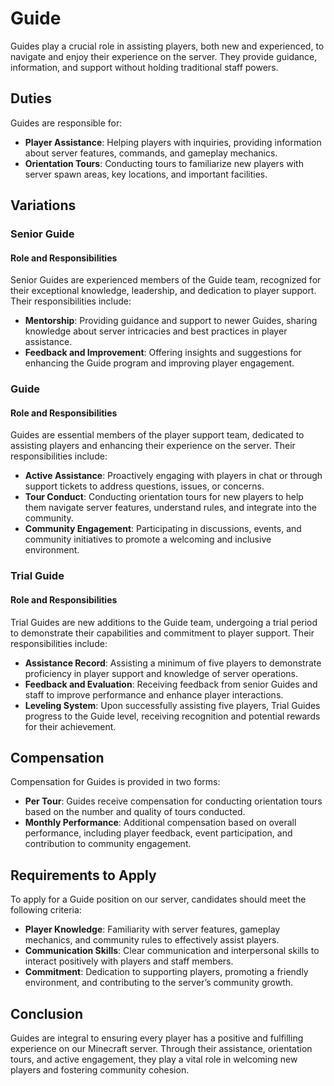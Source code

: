 # Guide

Guides play a crucial role in assisting players, both new and experienced, to navigate and enjoy their experience on the server. They provide guidance, information, and support without holding traditional staff powers.

## Duties

Guides are responsible for:
- **Player Assistance**: Helping players with inquiries, providing information about server features, commands, and gameplay mechanics.
- **Orientation Tours**: Conducting tours to familiarize new players with server spawn areas, key locations, and important facilities.

## Variations

### Senior Guide

#### Role and Responsibilities
Senior Guides are experienced members of the Guide team, recognized for their exceptional knowledge, leadership, and dedication to player support. Their responsibilities include:
- **Mentorship**: Providing guidance and support to newer Guides, sharing knowledge about server intricacies and best practices in player assistance.
- **Feedback and Improvement**: Offering insights and suggestions for enhancing the Guide program and improving player engagement.

### Guide

#### Role and Responsibilities
Guides are essential members of the player support team, dedicated to assisting players and enhancing their experience on the server. Their responsibilities include:
- **Active Assistance**: Proactively engaging with players in chat or through support tickets to address questions, issues, or concerns.
- **Tour Conduct**: Conducting orientation tours for new players to help them navigate server features, understand rules, and integrate into the community.
- **Community Engagement**: Participating in discussions, events, and community initiatives to promote a welcoming and inclusive environment.

### Trial Guide

#### Role and Responsibilities
Trial Guides are new additions to the Guide team, undergoing a trial period to demonstrate their capabilities and commitment to player support. Their responsibilities include:
- **Assistance Record**: Assisting a minimum of five players to demonstrate proficiency in player support and knowledge of server operations.
- **Feedback and Evaluation**: Receiving feedback from senior Guides and staff to improve performance and enhance player interactions.
- **Leveling System**: Upon successfully assisting five players, Trial Guides progress to the Guide level, receiving recognition and potential rewards for their achievement.

## Compensation

Compensation for Guides is provided in two forms:
- **Per Tour**: Guides receive compensation for conducting orientation tours based on the number and quality of tours conducted.
- **Monthly Performance**: Additional compensation based on overall performance, including player feedback, event participation, and contribution to community engagement.

## Requirements to Apply

To apply for a Guide position on our server, candidates should meet the following criteria:
- **Player Knowledge**: Familiarity with server features, gameplay mechanics, and community rules to effectively assist players.
- **Communication Skills**: Clear communication and interpersonal skills to interact positively with players and staff members.
- **Commitment**: Dedication to supporting players, promoting a friendly environment, and contributing to the server’s community growth.

## Conclusion

Guides are integral to ensuring every player has a positive and fulfilling experience on our Minecraft server. Through their assistance, orientation tours, and active engagement, they play a vital role in welcoming new players and fostering community cohesion. 

